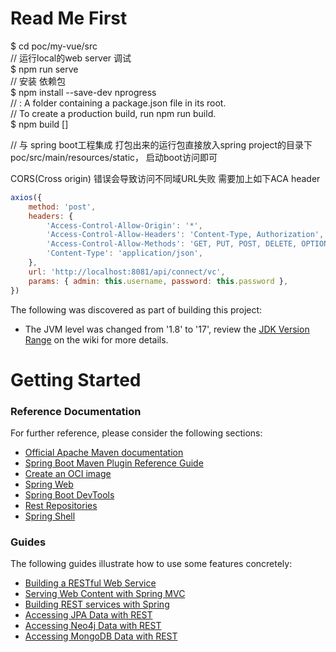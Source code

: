 # Read Me First

$ cd poc/my-vue/src  
// 运行local的web server 调试  
$ npm run serve    
// 安装 依赖包  
$ npm install --save-dev nprogress   
// <package-folder>: A folder containing a package.json file in its root.   
// To create a production build, run npm run build.  
$ npm build [<package-folder>]  

// 与 spring boot工程集成
打包出来的运行包直接放入spring project的目录下 poc/src/main/resources/static， 启动boot访问即可

CORS(Cross origin) 错误会导致访问不同域URL失败 需要加上如下ACA header
```javascript
axios({
    method: 'post',
    headers: {
        'Access-Control-Allow-Origin': '*',
        'Access-Control-Allow-Headers': 'Content-Type, Authorization',
        'Access-Control-Allow-Methods': 'GET, PUT, POST, DELETE, OPTIONS',
        'Content-Type': 'application/json',
    },
    url: 'http://localhost:8081/api/connect/vc',
    params: { admin: this.username, password: this.password },
})
```


The following was discovered as part of building this project:

* The JVM level was changed from '1.8' to '17', review the [JDK Version Range](https://github.com/spring-projects/spring-framework/wiki/Spring-Framework-Versions#jdk-version-range) on the wiki for more details.

# Getting Started

### Reference Documentation
For further reference, please consider the following sections:

* [Official Apache Maven documentation](https://maven.apache.org/guides/index.html)
* [Spring Boot Maven Plugin Reference Guide](https://docs.spring.io/spring-boot/docs/3.1.2/maven-plugin/reference/html/)
* [Create an OCI image](https://docs.spring.io/spring-boot/docs/3.1.2/maven-plugin/reference/html/#build-image)
* [Spring Web](https://docs.spring.io/spring-boot/docs/3.1.2/reference/htmlsinge/index.html#web)
* [Spring Boot DevTools](https://docs.spring.io/spring-boot/docs/3.1.2/reference/htmlsinge/index.html#using.devtools)
* [Rest Repositories](https://docs.spring.io/spring-boot/docs/3.1.2/reference/htmlsinge/index.html#howto.data-access.exposing-spring-data-repositories-as-rest)
* [Spring Shell](https://spring.io/projects/spring-shell)

### Guides
The following guides illustrate how to use some features concretely:

* [Building a RESTful Web Service](https://spring.io/guides/gs/rest-service/)
* [Serving Web Content with Spring MVC](https://spring.io/guides/gs/serving-web-content/)
* [Building REST services with Spring](https://spring.io/guides/tutorials/rest/)
* [Accessing JPA Data with REST](https://spring.io/guides/gs/accessing-data-rest/)
* [Accessing Neo4j Data with REST](https://spring.io/guides/gs/accessing-neo4j-data-rest/)
* [Accessing MongoDB Data with REST](https://spring.io/guides/gs/accessing-mongodb-data-rest/)

